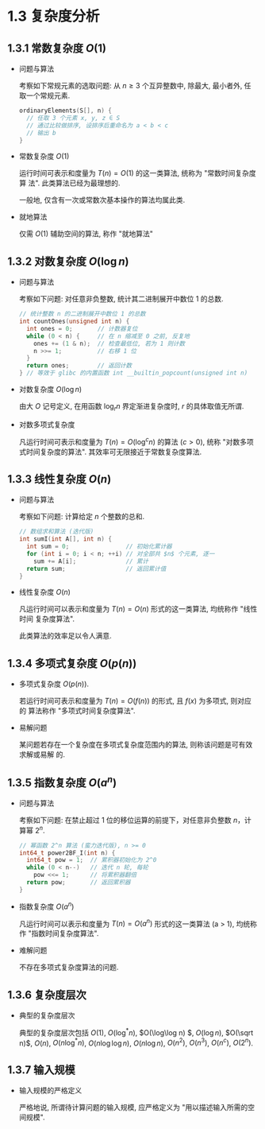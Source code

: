 # 1.3 复杂度分析

## 1.3.1 常数复杂度 $O(1)$

- 问题与算法

  考察如下常规元素的选取问题: 从 $n \geqslant 3$ 个互异整数中, 除最大, 最小者外, 
  任取一个常规元素.

  ```cpp
  ordinaryElements(S[], n) {
    // 任取 3 个元素 x, y, z ∈ S
    // 通过比较做排序, 设排序后重命名为 a < b < c
    // 输出 b
  }
  ```

- 常数复杂度 $O(1)$

  运行时间可表示和度量为 $T(n) = O(1)$ 的这一类算法, 统称为 "常数时间复杂度算
  法". 此类算法已经为最理想的.

  一般地, 仅含有一次或常数次基本操作的算法均属此类.

- 就地算法

  仅需 $O(1)$ 辅助空间的算法, 称作 "就地算法"

## 1.3.2 对数复杂度 $O(\log n)$

- 问题与算法

  考察如下问题: 对任意非负整数, 统计其二进制展开中数位 1 的总数.

  ```cpp
  // 统计整数 n 的二进制展开中数位 1 的总数
  int countOnes(unsigned int n) {
    int ones = 0;       // 计数器复位
    while (0 < n) {     // 在 n 缩减至 0 之前, 反复地
      ones += (1 & n);  // 检查最低位, 若为 1 则计数
      n >>= 1;          // 右移 1 位
    }
    return ones;        // 返回计数
  } // 等效于 glibc 的内置函数 int __builtin_popcount(unsigned int n)
  ```

- 对数复杂度 $O(\log n)$

  由大 $O$ 记号定义, 在用函数 $\log_r n$ 界定渐进复杂度时, $r$ 的具体取值无所谓.

- 对数多项式复杂度

  凡运行时间可表示和度量为 $T(n) = O(\log^cn)$ 的算法 ($c > 0$), 统称 "对数多项
  式时间复杂度的算法". 其效率可无限接近于常数复杂度算法.

## 1.3.3 线性复杂度 $O(n)$

- 问题与算法

  考察如下问题: 计算给定 $n$ 个整数的总和.

  ```cpp
  // 数组求和算法 (迭代版)
  int sumI(int A[], int n) {
    int sum = 0;                // 初始化累计器
    for (int i = 0; i < n; ++i) // 对全部共 $n$ 个元素, 逐一
      sum += A[i];              // 累计
    return sum;                 // 返回累计值
  }
  ```

- 线性复杂度 $O(n)$

  凡运行时间可以表示和度量为 $T(n) = O(n)$ 形式的这一类算法, 均统称作 "线性时间
  复杂度算法".

  此类算法的效率足以令人满意.

## 1.3.4 多项式复杂度 $O(p(n))$

- 多项式复杂度 $O(p(n))$.

  若运行时间可表示和度量为 $T(n) = O(f(n))$ 的形式, 且 $f(x)$ 为多项式, 则对应的
  算法称作 "多项式时间复杂度算法".

- 易解问题

  某问题若存在一个复杂度在多项式复杂度范围内的算法, 则称该问题是可有效求解或易解
  的.

## 1.3.5 指数复杂度 $O(a^n)$

- 问题与算法

  考察如下问题: 在禁止超过 $1$ 位的移位运算的前提下，对任意非负整数 $n$，计算幂 
  $2^n$.

  ```cpp
  // 幂函数 2^n 算法 (蛮力迭代版), n >= 0
  int64_t power2BF_I(int n) {
    int64_t pow = 1;  // 累积器初始化为 2^0
    while (0 < n--)   // 迭代 n 轮, 每轮
      pow <<= 1;      // 将累积器翻倍
    return pow;       // 返回累积器
  }
  ```

- 指数复杂度 $O(a^n)$

  凡运行时间可以表示和度量为 $T(n) = O(a^n)$ 形式的这一类算法 (a > 1), 均统称作 
  "指数时间复杂度算法".

- 难解问题

  不存在多项式复杂度算法的问题.

## 1.3.6 复杂度层次

- 典型的复杂度层次

  典型的复杂度层次包括 $O(1)$, $O(\log^* n)$, $O(\log\log n) $, $O(\log n)$, 
  $O(\sqrt n)$, $O(n)$, $O(n\log^* n)$, $O(n\log\log n)$, $O(n\log n)$, 
  $O(n^2)$, $O(n^3)$, $O(n^c)$, $O(2^n)$.

## 1.3.7 输入规模

- 输入规模的严格定义

  严格地说, 所谓待计算问题的输入规模, 应严格定义为 "用以描述输入所需的空间规模".
